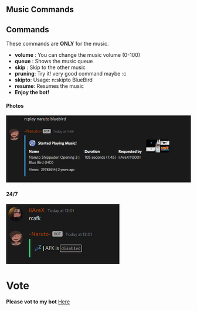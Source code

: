 



## Music Commands



## Commands

These commands are **ONLY** for the music.

- **volume** : You can change the music volume (0-100)
- **queue** : Shows the music queue
- **skip** : Skip to the other music 
- **pruning**: Try it! very good command maybe :c
- **skipto**: Usage: n:skipto BlueBird
- **resume**: Resumes the music
-  **__Enjoy__ the bot!**



#### Photos

![image](img/play.png "Music play command")

#### 24/7

![image](img/afk.png "afkpng")

# Vote

**Please vot to my bot** [Here](https://top.gg/bot/755138465523433552)
